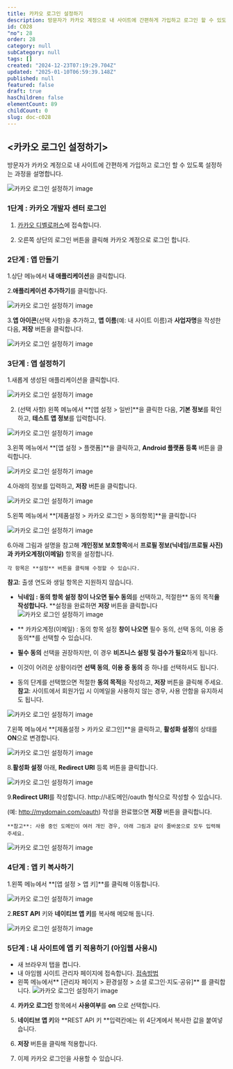 ```yaml
---
title: 카카오 로그인 설정하기
description: 방문자가 카카오 계정으로 내 사이트에 간편하게 가입하고 로그인 할 수 있도록 설정하는 과정을 설명합니다. 1. 카카오 디벨로퍼스에 접속합니다. 2. 오른쪽 상단의 로그인 버튼을 클릭해 카카오 계정으로 로그인 합니다. 1. 상단 메뉴에서 내 애플리케이션을 클릭합니다. 2.
id: C028
"no": 28
order: 28
category: null
subCategory: null
tags: []
created: "2024-12-23T07:19:29.704Z"
updated: "2025-01-10T06:59:39.148Z"
published: null
featured: false
draft: true
hasChildren: false
elementCount: 89
childCount: 0
slug: doc-c028
---
```


## **<카카오 로그인 설정하기>**



방문자가 카카오 계정으로 내 사이트에 간편하게 가입하고 로그인 할 수 있도록 설정하는 과정을 설명합니다.



![카카오 로그인 설정하기 image](https://image.lemoncloud.io/5a702ed5-1a6d-42d3-bdb4-0db9d1ea90cd)



### 1단계 : 카카오 개발자 센터 로그인

  1. [카카오 디벨로퍼스](https://developers.kakao.com)에 접속합니다.

  2. 오른쪽 상단의 로그인 버튼을 클릭해 카카오 계정으로 로그인 합니다.



### 2단계 : 앱 만들기

  1.상단 메뉴에서 **내 애플리케이션**을 클릭합니다.

  2.**애플리케이션 추가하기**를 클릭합니다.

![카카오 로그인 설정하기 image](https://image.lemoncloud.io/c110c6e5-f8f0-4d36-a75a-90889bc2d338)

  

3.**앱 아이콘**(선택 사항)을 추가하고, **앱 이름**(예: 내 사이트 이름)과 **사업자명**을 작성한 다음, **저장** 버튼을 클릭합니다.

![카카오 로그인 설정하기 image](https://image.lemoncloud.io/982233a0-8fb7-4f5f-9b55-9ee710d394ca)



### 3단계 : 앱 설정하기

  1.새롭게 생성된 애플리케이션을 클릭합니다.

![카카오 로그인 설정하기 image](https://image.lemoncloud.io/64a2e546-09d5-4984-9cc2-bde07145643c)



2. (선택 사항) 왼쪽 메뉴에서 **[앱 설정 > 일반]**을 클릭한 다음, **기본 정보**를 확인하고, **테스트 앱 정보**를 입력합니다.

![카카오 로그인 설정하기 image](https://image.lemoncloud.io/61c65625-624c-41ec-bd0b-40530ca2852e)

  

3.왼쪽 메뉴에서 **[앱 설정 > 플랫폼]**을 클릭하고, **Android  플랫폼 등록** 버튼을 클릭합니다.

![카카오 로그인 설정하기 image](https://image.lemoncloud.io/61133673-54e9-41fd-a015-8fd00b7cc5a7)

  

4.아래의 정보를 입력하고, **저장** 버튼을 클릭합니다.

![카카오 로그인 설정하기 image](https://image.lemoncloud.io/aabc84ef-73c7-41a0-8185-c66e3c5bebc1)

  

5.왼쪽 메뉴에서 **[제품설정 > 카카오 로그인 > 동의항목]**을 클릭합니다

![카카오 로그인 설정하기 image](https://image.lemoncloud.io/cdecda47-f95e-4233-92cf-b46d62672b3f)

 

6.아래 그림과 설명을 참고해 **개인정보 보호항목**에서 **프로필 정보(닉네임/프로필 사진)과 카카오계정(이메일)** 항목을 설정합니다.

    각 항목은 **설정** 버튼을 클릭해 수정할 수 있습니다.

   **참고**: 출생 연도와 생일 항목은 지원하지 않습니다.

- **닉네임 : 동의 항목 설정 **창이 나오면** 필수 동의**를 선택하고, 적절한** 동의 목적**을 작성합니다.** **설정을 완료하면 **저장** 버튼을 클릭합니다
![카카오 로그인 설정하기 image](https://image.lemoncloud.io/a8804356-c892-40b0-90d0-2101d53e6517)

- ** 카카오계정(이메일) : 동의 항목 설정 **창이 나오면** 필수 동의, 선택 동의, 이용 중 동의**를 선택할 수 있습니다. 
- **필수 동의** 선택을 권장하지만, 이 경우 **비즈니스 설정 및 검수가 필요**하게 됩니다. 
- 이것이 어려운 상황이라면 **선택 동의**, **이용 중 동의** 중 하나를 선택하셔도 됩니다. 
- 동의 단계를 선택했으면 적절한 **동의 목적**을 작성하고, **저장** 버튼을 클릭해 주세요. 
**참고**: 사이트에서 회원가입 시 이메일을 사용하지 않는 경우, 사용 안함을 유지하셔도 됩니다.

![카카오 로그인 설정하기 image](https://image.lemoncloud.io/30e631b9-28d0-497d-9cc0-509a17e3036d)



7.왼쪽 메뉴에서 **[제품설정 > 카카오 로그인]**을 클릭하고, **활성화 설정**의 상태를 **ON**으로 변경합니다.

![카카오 로그인 설정하기 image](https://image.lemoncloud.io/9e964c23-bc28-4cb5-a550-0f97bb09f340)



  8.**활성화 설정** 아래, **Redirect URI** 등록 버튼을 클릭합니다.

![카카오 로그인 설정하기 image](https://image.lemoncloud.io/af39a168-0c74-4ebd-b59b-deda9103897b)

  

9.**Redirect URI**를 작성합니다. http://내도메인/oauth 형식으로 작성할 수 있습니다.

   (예: http://mydomain.com/oauth) 작성을 완료했으면 **저장** 버튼을 클릭합니다.

    **참고**: 사용 중인 도메인이 여러 개인 경우, 아래 그림과 같이 줄바꿈으로 모두 입력해 주세요.

![카카오 로그인 설정하기 image](https://image.lemoncloud.io/444ef353-e4e7-49e6-bc9d-77c50d7f8521)



### 4단계 : 앱 키 복사하기

  1.왼쪽 메뉴에서 **[앱 설정 > 앱 키]**를 클릭해 이동합니다.

![카카오 로그인 설정하기 image](https://image.lemoncloud.io/b43603bc-f669-4062-8836-6416e0a41f1c)

  

  2.**REST API** 키와 **네이티브 앱 키**를 복사해 메모해 둡니다.

![카카오 로그인 설정하기 image](https://image.lemoncloud.io/19dafba7-e9a7-4136-917e-b662a73a1cc9)



### 5단계 : 내 사이트에 앱 키 적용하기 (아임웹 사용시)

- 새 브라우저 탭을 켭니다.
- 내 아임웹 사이트 관리자 페이지에 접속합니다. [접속방법](https://imweb.me/faq?mode=view&category=28&category2=32&idx=70395)
- 왼쪽 메뉴에서** [관리자 페이지 > 환경설정 > 소셜 로그인·지도·공유]** 를 클릭합니다.
![카카오 로그인 설정하기 image](https://image.lemoncloud.io/6c155b22-2990-4951-bc88-f5316c6a8903)

4. **카카오 로그인** 항목에서 **사용여부**를 **on** 으로 선택합니다.

5. **네이티브 앱 키**와 **REST API 키 **입력칸에는 위 4단계에서 복사한 값을 붙여넣습니다.

6. **저장** 버튼을 클릭해 적용합니다.

7. 이제 카카오 로그인을 사용할 수 있습니다.
